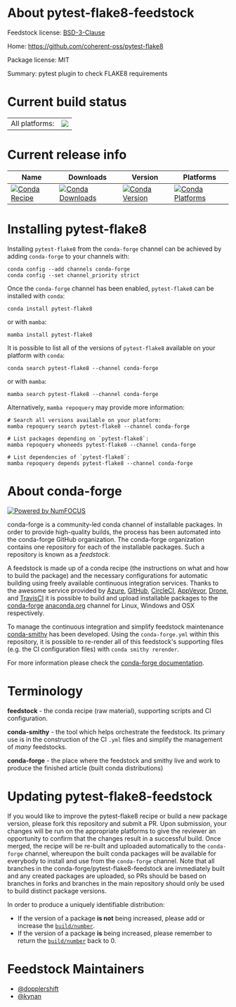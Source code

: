 About pytest-flake8-feedstock
=============================

Feedstock license: [BSD-3-Clause](https://github.com/conda-forge/pytest-flake8-feedstock/blob/main/LICENSE.txt)

Home: https://github.com/coherent-oss/pytest-flake8

Package license: MIT

Summary: pytest plugin to check FLAKE8 requirements

Current build status
====================


<table><tr><td>All platforms:</td>
    <td>
      <a href="https://dev.azure.com/conda-forge/feedstock-builds/_build/latest?definitionId=935&branchName=main">
        <img src="https://dev.azure.com/conda-forge/feedstock-builds/_apis/build/status/pytest-flake8-feedstock?branchName=main">
      </a>
    </td>
  </tr>
</table>

Current release info
====================

| Name | Downloads | Version | Platforms |
| --- | --- | --- | --- |
| [![Conda Recipe](https://img.shields.io/badge/recipe-pytest--flake8-green.svg)](https://anaconda.org/conda-forge/pytest-flake8) | [![Conda Downloads](https://img.shields.io/conda/dn/conda-forge/pytest-flake8.svg)](https://anaconda.org/conda-forge/pytest-flake8) | [![Conda Version](https://img.shields.io/conda/vn/conda-forge/pytest-flake8.svg)](https://anaconda.org/conda-forge/pytest-flake8) | [![Conda Platforms](https://img.shields.io/conda/pn/conda-forge/pytest-flake8.svg)](https://anaconda.org/conda-forge/pytest-flake8) |

Installing pytest-flake8
========================

Installing `pytest-flake8` from the `conda-forge` channel can be achieved by adding `conda-forge` to your channels with:

```
conda config --add channels conda-forge
conda config --set channel_priority strict
```

Once the `conda-forge` channel has been enabled, `pytest-flake8` can be installed with `conda`:

```
conda install pytest-flake8
```

or with `mamba`:

```
mamba install pytest-flake8
```

It is possible to list all of the versions of `pytest-flake8` available on your platform with `conda`:

```
conda search pytest-flake8 --channel conda-forge
```

or with `mamba`:

```
mamba search pytest-flake8 --channel conda-forge
```

Alternatively, `mamba repoquery` may provide more information:

```
# Search all versions available on your platform:
mamba repoquery search pytest-flake8 --channel conda-forge

# List packages depending on `pytest-flake8`:
mamba repoquery whoneeds pytest-flake8 --channel conda-forge

# List dependencies of `pytest-flake8`:
mamba repoquery depends pytest-flake8 --channel conda-forge
```


About conda-forge
=================

[![Powered by
NumFOCUS](https://img.shields.io/badge/powered%20by-NumFOCUS-orange.svg?style=flat&colorA=E1523D&colorB=007D8A)](https://numfocus.org)

conda-forge is a community-led conda channel of installable packages.
In order to provide high-quality builds, the process has been automated into the
conda-forge GitHub organization. The conda-forge organization contains one repository
for each of the installable packages. Such a repository is known as a *feedstock*.

A feedstock is made up of a conda recipe (the instructions on what and how to build
the package) and the necessary configurations for automatic building using freely
available continuous integration services. Thanks to the awesome service provided by
[Azure](https://azure.microsoft.com/en-us/services/devops/), [GitHub](https://github.com/),
[CircleCI](https://circleci.com/), [AppVeyor](https://www.appveyor.com/),
[Drone](https://cloud.drone.io/welcome), and [TravisCI](https://travis-ci.com/)
it is possible to build and upload installable packages to the
[conda-forge](https://anaconda.org/conda-forge) [anaconda.org](https://anaconda.org/)
channel for Linux, Windows and OSX respectively.

To manage the continuous integration and simplify feedstock maintenance
[conda-smithy](https://github.com/conda-forge/conda-smithy) has been developed.
Using the ``conda-forge.yml`` within this repository, it is possible to re-render all of
this feedstock's supporting files (e.g. the CI configuration files) with ``conda smithy rerender``.

For more information please check the [conda-forge documentation](https://conda-forge.org/docs/).

Terminology
===========

**feedstock** - the conda recipe (raw material), supporting scripts and CI configuration.

**conda-smithy** - the tool which helps orchestrate the feedstock.
                   Its primary use is in the construction of the CI ``.yml`` files
                   and simplify the management of *many* feedstocks.

**conda-forge** - the place where the feedstock and smithy live and work to
                  produce the finished article (built conda distributions)


Updating pytest-flake8-feedstock
================================

If you would like to improve the pytest-flake8 recipe or build a new
package version, please fork this repository and submit a PR. Upon submission,
your changes will be run on the appropriate platforms to give the reviewer an
opportunity to confirm that the changes result in a successful build. Once
merged, the recipe will be re-built and uploaded automatically to the
`conda-forge` channel, whereupon the built conda packages will be available for
everybody to install and use from the `conda-forge` channel.
Note that all branches in the conda-forge/pytest-flake8-feedstock are
immediately built and any created packages are uploaded, so PRs should be based
on branches in forks and branches in the main repository should only be used to
build distinct package versions.

In order to produce a uniquely identifiable distribution:
 * If the version of a package **is not** being increased, please add or increase
   the [``build/number``](https://docs.conda.io/projects/conda-build/en/latest/resources/define-metadata.html#build-number-and-string).
 * If the version of a package **is** being increased, please remember to return
   the [``build/number``](https://docs.conda.io/projects/conda-build/en/latest/resources/define-metadata.html#build-number-and-string)
   back to 0.

Feedstock Maintainers
=====================

* [@dopplershift](https://github.com/dopplershift/)
* [@kynan](https://github.com/kynan/)

